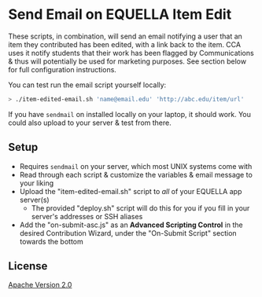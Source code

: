 # Send Email on EQUELLA Item Edit

These scripts, in combination, will send an email notifying a user that an item they contributed has been edited, with a link back to the item. CCA uses it notify students that their work has been flagged by Communications & thus will potentially be used for marketing purposes. See section below for full configuration instructions.

You can test run the email script yourself locally:

```sh
> ./item-edited-email.sh 'name@email.edu' 'http://abc.edu/item/url'
```

If you have `sendmail` on installed locally on your laptop, it should work. You could also upload to your server & test from there.

## Setup

- Requires `sendmail` on your server, which most UNIX systems come with
- Read through each script & customize the variables & email message to your liking
- Upload the "item-edited-email.sh" script to _all_ of your EQUELLA app server(s)
    + The provided "deploy.sh" script will do this for you if you fill in your server's addresses or SSH aliases
- Add the "on-submit-asc.js" as an **Advanced Scripting Control** in the desired Contribution Wizard, under the "On-Submit Script" section towards the bottom

## License

[Apache Version 2.0](http://www.apache.org/licenses/LICENSE-2.0)
